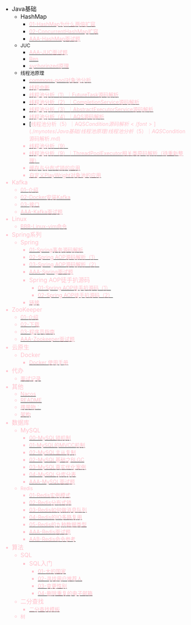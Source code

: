 - <font size = '3'>Java基础</font>
  - <font size = '3'>HashMap</font>
    - [<font color = 'pink'>01-HashMap为什么两倍扩容</font>](./mynotes/Java基础/HashMap/01-HashMap为什么两倍扩容.md)
    - [<font color = 'pink'>02-ConcurrentHashMap扩容</font>](./mynotes/Java基础/HashMap/02-ConcurrentHashMap扩容.md)
    - [<font color = 'pink'>AAA-HashMap面试题</font>](./mynotes/Java基础/HashMap/AAA-HashMap面试题.md)
  - <font size = '2'>JUC</font>
    - [<font color = 'pink'>AAA-JUC面试题</font>](./mynotes/Java基础/JUC/AAA-JUC面试题.md)
    - [<font color = 'pink'>Ren</font>](./mynotes/Java基础/JUC/Ren.md)
    - [<font color = 'pink'>sychorinzed原理</font>](./mynotes/Java基础/JUC/sychorinzed原理.md)
  - <font size = '2'>线程池原理</font>
    - [<font color = 'pink'>commons-pool对象池分析</font>](./mynotes/Java基础/线程池原理/commons-pool对象池分析.md)
    - [<font color = 'pink'>线程中断</font>](./mynotes/Java基础/线程池原理/线程中断.md)
    - [<font color = 'pink'>线程池分析（1）｜FutureTask源码解析</font>](./mynotes/Java基础/线程池原理/线程池分析（1）｜FutureTask源码解析.md)
    - [<font color = 'pink'>线程池分析（2）｜CompletionService源码解析</font>](./mynotes/Java基础/线程池原理/线程池分析（2）｜CompletionService源码解析.md)
    - [<font color = 'pink'>线程池分析（3）｜AbstractExecutorService源码解析</font>](./mynotes/Java基础/线程池原理/线程池分析（3）｜AbstractExecutorService源码解析.md)
    - [<font color = 'pink'>线程池分析（4）｜AQS源码解析</font>](./mynotes/Java基础/线程池原理/线程池分析（4）｜AQS源码解析.md)
    - [<font color = 'pink'>线程池分析（5）｜AQS$Condition源码解析</font>](./mynotes/Java基础/线程池原理/线程池分析（5）｜AQS$Condition源码解析.md)
    - [<font color = 'pink'>线程池分析（9）</font>](./mynotes/Java基础/线程池原理/线程池分析（9）.md)
    - [<font color = 'pink'>线程池分析（9）｜ThreadPoolExecutor相关类原码解析（待重新整理）</font>](./mynotes/Java基础/线程池原理/线程池分析（9）｜ThreadPoolExecutor相关类原码解析（待重新整理）.md)
    - [<font color = 'pink'>缓存与分布式锁的应用</font>](./mynotes/Java基础/线程池原理/缓存与分布式锁的应用.md)
    - [<font color = 'pink'>自定义PlayWright对象池的应用</font>](./mynotes/Java基础/线程池原理/自定义PlayWright对象池的应用.md)
- <font size = '3'>Kafka</font>
  - [<font color = 'pink'>01-介绍</font>](./mynotes/Kafka/01-介绍.md)
  - [<font color = 'pink'>02-Docker安装Kafka</font>](./mynotes/Kafka/02-Docker安装Kafka.md)
  - [<font color = 'pink'>03-接口</font>](./mynotes/Kafka/03-接口.md)
  - [<font color = 'pink'>AAA-Kafka面试题</font>](./mynotes/Kafka/AAA-Kafka面试题.md)
- <font size = '3'>Linux</font>
  - [<font color = 'pink'>BBB-Linux-vim命令</font>](./mynotes/Linux/BBB-Linux-vim命令.md)
- <font size = '3'>Spring系列</font>
  - <font size = '3'>Spring</font>
    - [<font color = 'pink'>01-Spring事务源码解析</font>](./mynotes/Spring系列/Spring/01-Spring事务源码解析.md)
    - [<font color = 'pink'>02-Spring AOP源码解析（1）</font>](./mynotes/Spring系列/Spring/02-Spring%20AOP源码解析（1）.md)
    - [<font color = 'pink'>03-Spring AOP源码解析（2）</font>](./mynotes/Spring系列/Spring/03-Spring%20AOP源码解析（2）.md)
    - [<font color = 'pink'>AAA-Spring面试题</font>](./mynotes/Spring系列/Spring/AAA-Spring面试题.md)
    - <font size = '3'>Spring AOP徒手扒源码</font>
      - [<font color = 'pink'>01-Spring AOP徒手扒源码（1）</font>](./mynotes/Spring系列/Spring/Spring%20AOP徒手扒源码/01-Spring%20AOP徒手扒源码（1）.md)
      - [<font color = 'pink'>02-Spring AOP徒手扒源码（2）</font>](./mynotes/Spring系列/Spring/Spring%20AOP徒手扒源码/02-Spring%20AOP徒手扒源码（2）.md)
    - [<font color = 'pink'>链接</font>](./mynotes/Spring系列/Spring/链接.md)
- <font size = '3'>ZooKeeper</font>
  - [<font color = 'pink'>01-介绍</font>](./mynotes/ZooKeeper/01-介绍.md)
  - [<font color = 'pink'>02-下载</font>](./mynotes/ZooKeeper/02-下载.md)
  - [<font color = 'pink'>03-程序员指南</font>](./mynotes/ZooKeeper/03-程序员指南.md)
  - [<font color = 'pink'>AAA-Zookeeper面试题</font>](./mynotes/ZooKeeper/AAA-Zookeeper面试题.md)
- <font size = '3'>云原生</font>
  - <font size = '3'>Docker</font>
    - [<font color = 'pink'>Docker 使用手册</font>](./mynotes/云原生/Docker/Docker%20使用手册.md)
- <font size = '3'>代办</font>
  - [<font color = 'pink'>面试记录</font>](./mynotes/代办/面试记录.md)
- <font size = '3'>其他</font>
  - [<font color = 'pink'>Nacos</font>](./mynotes/其他/Nacos.md)
  - [<font color = 'pink'>README</font>](./mynotes/其他/README.md)
  - [<font color = 'pink'>携带物：</font>](./mynotes/其他/携带物：.md)
  - [<font color = 'pink'>架构</font>](./mynotes/其他/架构.md)
- <font size = '3'>数据库</font>
  - <font size = '3'>MySQL</font>
    - [<font color = 'pink'>00-MySQL锁机制</font>](./mynotes/数据库/MySQL/00-MySQL锁机制.md)
    - [<font color = 'pink'>01-MySQL的MVCC机制</font>](./mynotes/数据库/MySQL/01-MySQL的MVCC机制.md)
    - [<font color = 'pink'>02-MySQL主从复制</font>](./mynotes/数据库/MySQL/02-MySQL主从复制.md)
    - [<font color = 'pink'>02-MySQL基础之BLGC</font>](./mynotes/数据库/MySQL/02-MySQL基础之BLGC.md)
    - [<font color = 'pink'>03-MySQL真实优化案例</font>](./mynotes/数据库/MySQL/03-MySQL真实优化案例.md)
    - [<font color = 'pink'>04-MySQL分库分表</font>](./mynotes/数据库/MySQL/04-MySQL分库分表.md)
    - [<font color = 'pink'>AAA-MySQL面试题</font>](./mynotes/数据库/MySQL/AAA-MySQL面试题.md)
  - <font size = '2'>Redis</font>
    - [<font color = 'pink'>01-Redis实例模式</font>](./mynotes/数据库/Redis/01-Redis实例模式.md)
    - [<font color = 'pink'>02-Redis分布式锁</font>](./mynotes/数据库/Redis/02-Redis分布式锁.md)
    - [<font color = 'pink'>03-Redis如何做消息队列</font>](./mynotes/数据库/Redis/03-Redis如何做消息队列.md)
    - [<font color = 'pink'>04-Redis的IO多路复用</font>](./mynotes/数据库/Redis/04-Redis的IO多路复用.md)
    - [<font color = 'pink'>05-Redis的九种数据类型</font>](./mynotes/数据库/Redis/05-Redis的九种数据类型.md)
    - [<font color = 'pink'>AAA-Redis面试题</font>](./mynotes/数据库/Redis/AAA-Redis面试题.md)
    - [<font color = 'pink'>AAB-Redis命令参考</font>](./mynotes/数据库/Redis/AAB-Redis命令参考.md)
- <font size = '3'>算法</font>
  - <font size = '3'>SQL</font>
    - <font size = '3'>SQL入门</font>
      - [<font color = 'pink'>01-大的国家</font>](./mynotes/算法/SQL/SQL入门/01-大的国家.md)
      - [<font color = 'pink'>02-寻找用户推荐人</font>](./mynotes/算法/SQL/SQL入门/02-寻找用户推荐人.md)
      - [<font color = 'pink'>03-变更性别</font>](./mynotes/算法/SQL/SQL入门/03-变更性别.md)
      - [<font color = 'pink'>04-删除重复的电子邮箱</font>](./mynotes/算法/SQL/SQL入门/04-删除重复的电子邮箱.md)
  - <font size = '3'>二分查找</font>
    - [<font color = 'pink'>二分查找模板</font>](./mynotes/算法/二分查找/二分查找模板.md)
  - <font size = '2'>树</font>
